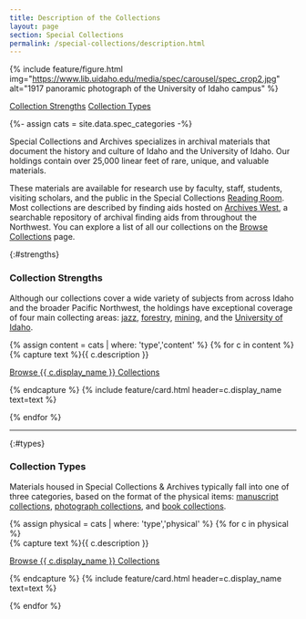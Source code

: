 ```yaml
---
title: Description of the Collections
layout: page
section: Special Collections
permalink: /special-collections/description.html
---
```



{% include feature/figure.html img="https://www.lib.uidaho.edu/media/spec/carousel/spec_crop2.jpg" alt="1917 panoramic photograph of the University of Idaho campus" %}

<div class="pb-3 text-center">
    <a href="{{ '/special-collections/description#strengths' | relative_url }}" class="btn btn-outline-payette-blue m-1">
     Collection Strengths</a>
    <a href="{{ '/special-collections/description#types' | relative_url }}" class="btn btn-outline-payette-blue m-1">
     Collection Types</a>
</div>

{%- assign cats = site.data.spec_categories -%}

Special Collections and Archives specializes in archival materials that document the history and culture of Idaho and the University of Idaho. 
Our holdings contain over 25,000 linear feet of rare, unique, and valuable materials. 

These materials are available for research use by faculty, staff, students, visiting scholars, and the public in the Special Collections [Reading Room](/special-collections/plan.html). 
Most collections are described by finding aids hosted on [Archives West](https://archiveswest.orbiscascade.org/search/results.aspx?t=i&q=idu&p=0), a searchable repository of archival finding aids from throughout the Northwest.
You can explore a list of all our collections on the [Browse Collections](/special-collections/browse.html) page.

{:#strengths}
### Collection Strengths

Although our collections cover a wide variety of subjects from across Idaho and the broader Pacific Northwest, the holdings have exceptional coverage of four main collecting areas: 
[jazz](/special-collections/browse.html#jazz), [forestry](/special-collections/browse.html#forestry), [mining](/special-collections/browse.html#mining), and the [University of Idaho](/special-collections/browse.html#university).

<div class="row">
{% assign content = cats | where: 'type','content' %}
{% for c in content %}
<div class="col-md-6">
{% capture text %}{{ c.description }} 

<a href="/special-collections/browse.html#{{ c.category }}" class="btn btn-outline-payette-blue">Browse {{ c.display_name }} Collections</a>

{% endcapture %}
{% include feature/card.html header=c.display_name text=text %}
</div>
{% endfor %}
</div>

-------

{:#types}
### Collection Types

Materials housed in Special Collections & Archives typically fall into one of three categories, based on the format of the physical items: [manuscript collections](/special-collections/browse.html#mg), [photograph collections](/special-collections/browse.html#pg), and [book collections](/special-collections/browse.html#books).

<div class="row">
{% assign physical = cats | where: 'type','physical' %}
{% for c in physical %}
<div class="col-md-4">
{% capture text %}{{ c.description }} 

<a href="/special-collections/browse.html#{{ c.category }}" class="btn btn-outline-payette-blue">Browse {{ c.display_name }} Collections</a>

{% endcapture %}
{% include feature/card.html header=c.display_name text=text %}
</div>
{% endfor %}
</div>
